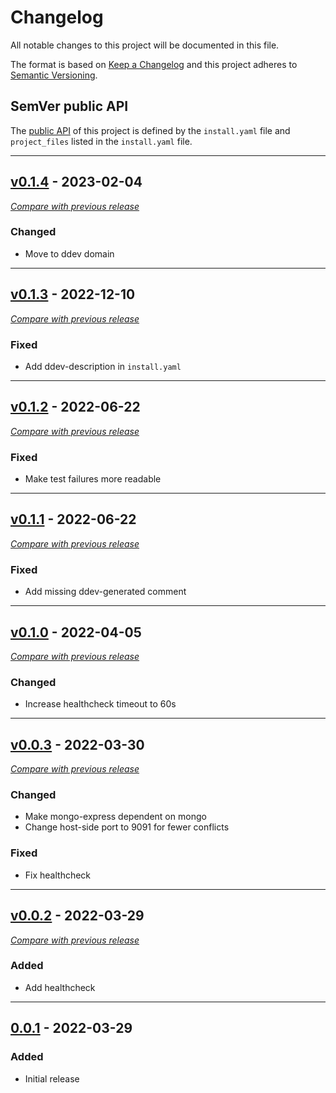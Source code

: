 # Changelog
All notable changes to this project will be documented in this file.

The format is based on [Keep a Changelog](https://keepachangelog.com/en/)
and this project adheres to [Semantic Versioning](https://semver.org/spec/v2.0.0.html).


## SemVer public API

The [public API](https://semver.org/spec/v2.0.0.html#spec-item-1) of this project is defined by the `install.yaml` file and `project_files` listed in the `install.yaml` file.

---


## [v0.1.4](https://github.com/ddev/ddev-mongo/releases/tag/v0.1.4) - 2023-02-04
[_Compare with previous release_](https://github.com/ddev/ddev-mongo/compare/v0.1.3...v0.1.4)

### Changed

- Move to ddev domain

---

## [v0.1.3](https://github.com/ddev/ddev-mongo/releases/tag/v0.1.3) - 2022-12-10
[_Compare with previous release_](https://github.com/ddev/ddev-mongo/compare/v0.1.2...v0.1.3)

### Fixed

- Add ddev-description in `install.yaml`

---

## [v0.1.2](https://github.com/ddev/ddev-mongo/releases/tag/v0.1.2) - 2022-06-22
[_Compare with previous release_](https://github.com/ddev/ddev-mongo/compare/v0.1.1...v0.1.2)

### Fixed

- Make test failures more readable

---


## [v0.1.1](https://github.com/ddev/ddev-mongo/releases/tag/v0.1.1) - 2022-06-22
[_Compare with previous release_](https://github.com/ddev/ddev-mongo/compare/v0.1.0...v0.1.1)

### Fixed

- Add missing ddev-generated comment

---


## [v0.1.0](https://github.com/ddev/ddev-mongo/releases/tag/v0.1.0) - 2022-04-05
[_Compare with previous release_](https://github.com/ddev/ddev-mongo/compare/v0.0.3...v0.1.0)

### Changed

- Increase healthcheck timeout to 60s

---


## [v0.0.3](https://github.com/ddev/ddev-mongo/releases/tag/v0.0.3) - 2022-03-30
[_Compare with previous release_](https://github.com/ddev/ddev-mongo/compare/v0.0.2...v0.0.3)

### Changed

- Make mongo-express dependent on mongo
- Change host-side port to 9091 for fewer conflicts

### Fixed

- Fix healthcheck

---

## [v0.0.2](https://github.com/ddev/ddev-mongo/releases/tag/v0.0.2) - 2022-03-29
[_Compare with previous release_](https://github.com/ddev/ddev-mongo/compare/v0.0.1...v0.0.2)

### Added

- Add healthcheck

---

## [0.0.1](https://github.com/ddev/ddev-mongo/releases/tag/v0.0.1) - 2022-03-29

### Added
- Initial release
